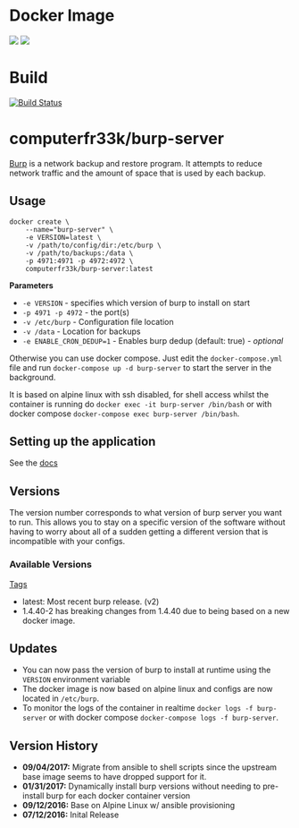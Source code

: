 # Docker Image

[![](https://images.microbadger.com/badges/image/computerfr33k/burp-server.svg)](http://microbadger.com/images/computerfr33k/burp-server "Get your own image badge on microbadger.com")
[![](https://images.microbadger.com/badges/version/computerfr33k/burp-server.svg)](http://microbadger.com/images/computerfr33k/burp-server "Get your own version badge on microbadger.com")

# Build

[![Build Status](https://travis-ci.org/computerfr33k/docker-burp-backup-server.svg?branch=master)](https://travis-ci.org/computerfr33k/docker-burp-backup-server)

# computerfr33k/burp-server

[Burp](http://burp.grke.org/) is a network backup and restore program. It attempts to reduce network traffic and the amount of space that is used by each backup.

## Usage

```
docker create \
    --name="burp-server" \
    -e VERSION=latest \
    -v /path/to/config/dir:/etc/burp \
    -v /path/to/backups:/data \
    -p 4971:4971 -p 4972:4972 \
    computerfr33k/burp-server:latest
```

**Parameters**

* `-e VERSION` - specifies which version of burp to install on start
* `-p 4971 -p 4972` - the port(s)
* `-v /etc/burp` - Configuration file location
* `-v /data` - Location for backups
* `-e ENABLE_CRON_DEDUP=1` - Enables burp dedup (default: true) - *optional*

Otherwise you can use docker compose. Just edit the `docker-compose.yml` file and run `docker-compose up -d burp-server` to start the server in the background.

It is based on alpine linux with ssh disabled, for shell access whilst the container is running do `docker exec -it burp-server /bin/bash` or with docker compose `docker-compose exec burp-server /bin/bash`.

## Setting up the application

See the [docs](http://burp.grke.org/docs.html)

## Versions

The version number corresponds to what version of burp server you want to run. This allows you to stay on a specific version of the software without having to worry about all of a sudden getting a different version that is incompatible with your configs.

### Available Versions

[Tags](https://hub.docker.com/r/computerfr33k/burp-server/tags/)

* latest: Most recent burp release. (v2)
* 1.4.40-2 has breaking changes from 1.4.40 due to being based on a new docker image.

## Updates

* You can now pass the version of burp to install at runtime using the `VERSION` environment variable
* The docker image is now based on alpine linux and configs are now located in `/etc/burp`.
* To monitor the logs of the container in realtime `docker logs -f burp-server` or with docker compose `docker-compose logs -f burp-server`.

## Version History

+ **09/04/2017:** Migrate from ansible to shell scripts since the upstream base image seems to have dropped support for it.
+ **01/31/2017:** Dynamically install burp versions without needing to pre-install burp for each docker container version
+ **09/12/2016:** Base on Alpine Linux w/ ansible provisioning
+ **07/12/2016:** Inital Release
